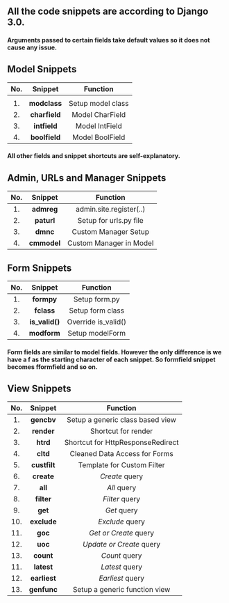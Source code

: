 ## All the code snippets are according to Django 3.0.

#### Arguments passed to certain fields take default values so it does not cause any issue.


## Model Snippets

|          **No.**         |   **Snippet**  |           **Function**         |
|:------------------------:|:--------------:|:------------------------------:|
|                          |                |                                |                              
|            1.            |  **modclass**  |        Setup model class       |
|            2.            | **charfield**  |         Model CharField        |
|            3.            |  **intfield**  |         Model IntField         |
|            4.            |  **boolfield** |         Model BoolField        |

#### All other fields and snippet shortcuts are self-explanatory.

## Admin, URLs and Manager Snippets

|          **No.**         |   **Snippet**  |           **Function**         |
|:------------------------:|:--------------:|:------------------------------:|
|            1.            |   **admreg**   |     admin.site.register(..)    |
|            2.            |   **paturl**   |     Setup for urls.py file     |
|            3.            |    **dmnc**    |      Custom Manager Setup      |
|            4.            |   **cmmodel**  |     Custom Manager in Model    |

## Form Snippets

|          **No.**         |   **Snippet**  |           **Function**         |
|:------------------------:|:--------------:|:------------------------------:|
|            1.            |   **formpy**   |          Setup form.py         |
|            2.            |   **fclass**   |         Setup form class       |
|            3.            | **is_valid()** |        Override is_valid()     |
|            4.            |   **modform**  |         Setup modelForm        |

#### Form fields are similar to model fields. However the only difference is we have a f as the starting character of each snippet. So formfield snippet becomes fformfield and so on.

## View Snippets

|          **No.**         |   **Snippet**  |           **Function**           |
|:------------------------:|:--------------:|:--------------------------------:|
|            1.            |   **gencbv**   | Setup a generic class based view |
|            2.            |   **render**   |       Shortcut for render        |
|            3.            |    **htrd**    | Shortcut for HttpResponseRedirect|
|            4.            |    **cltd**    |   Cleaned Data Access for Forms  |
|            5.            |  **custfilt**  |     Template for Custom Filter   |
|            6.            |   **create**   |          *Create* query          |
|            7.            |     **all**    |           *All* query            |
|            8.            |   **filter**   |          *Filter* query          |
|            9.            |     **get**    |           *Get* query            |
|            10.           |   **exclude**  |         *Exclude* query          |
|            11.           |     **goc**    |       *Get or Create* query      |
|            12.           |     **uoc**    |     *Update or Create* query     |
|            13.           |    **count**   |           *Count* query          |
|            11.           |   **latest**   |          *Latest* query          |
|            12.           |  **earliest**  |         *Earliest* query         |
|            13.           |   **genfunc**  |   Setup a generic function view  |
